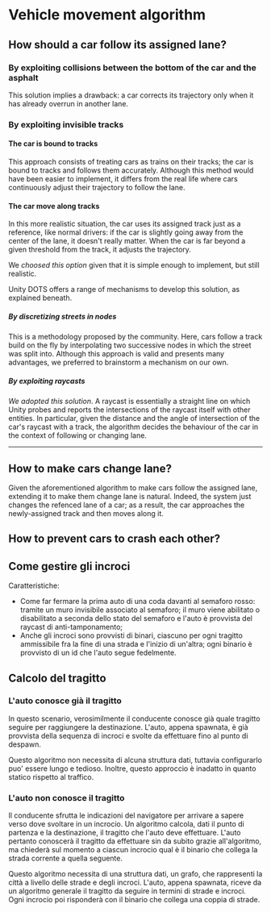 # Vehicle movement algorithm

## How should a car follow its assigned lane?

### By exploiting collisions between the bottom of the car and the asphalt

This solution implies a drawback: a car corrects its trajectory only when it has already overrun in another lane.

### By exploiting invisible tracks

#### The car is bound to tracks

This approach consists of treating cars as trains on their tracks; the car is bound to tracks and follows them accurately.
Although this method would have been easier to implement, it differs from the real life where cars continuously adjust their trajectory to follow the lane.

#### The car move along tracks

In this more realistic situation, the car uses its assigned track just as a reference, like normal drivers: if the car is slightly going away from the center of the lane, it doesn't really matter. When the car is far beyond a given threshold from the track, it adjusts the trajectory.

We *choosed this option* given that it is simple enough to implement, but still realistic.

Unity DOTS offers a range of mechanisms to develop this solution, as explained beneath.

##### By discretizing streets in nodes

This is a methodology proposed by the community.
Here, cars follow a track build on the fly by interpolating two successive nodes in which the street was split into.
Although this approach is valid and presents many advantages, we preferred to brainstorm a mechanism on our own.

##### By exploiting raycasts

*We adopted this solution*.
A raycast is essentially a straight line on which Unity probes and reports the intersections of the raycast itself with other entities. In particular, given the distance and the angle of intersection of the car's raycast with a track, the algorithm decides the behaviour of the car in the context of following or changing lane.

---

## How to make cars change lane?

Given the aforementioned algorithm to make cars follow the assigned lane, extending it to make them change lane is natural. Indeed, the system just changes the refenced lane of a car; as a result, the car approaches the newly-assigned track and then moves along it.

## How to prevent cars to crash each other?


## Come gestire gli incroci

Caratteristiche:

- Come far fermare la prima auto di una coda davanti al semaforo rosso: tramite un muro invisibile associato al semaforo; il muro viene abilitato o disabilitato a seconda dello stato del semaforo e l'auto è provvista del raycast di anti-tamponamento;
- Anche gli incroci sono provvisti di binari, ciascuno per ogni tragitto ammissibile fra la fine di una strada e l'inizio di un'altra; ogni binario è provvisto di un id che l'auto segue fedelmente.

## Calcolo del tragitto

### L'auto conosce già il tragitto

In questo scenario, verosimilmente il conducente conosce già quale tragitto seguire per raggiungere la destinazione.
L'auto, appena spawnata, è già provvista della sequenza di incroci e svolte da effettuare fino al punto di despawn.

Questo algoritmo non necessita di alcuna struttura dati, tuttavia configurarlo puo' essere lungo e tedioso. Inoltre, questo approccio è inadatto in quanto statico rispetto al traffico.

### L'auto non conosce il tragitto

Il conducente sfrutta le indicazioni del navigatore per arrivare a sapere verso dove svoltare in un incrocio.
Un algoritmo calcola, dati il punto di partenza e la destinazione, il tragitto che l'auto deve effettuare. L'auto pertanto conoscerà il tragitto da effettuare sin da subito grazie all'algoritmo, ma chiederà sul momento a ciascun incrocio qual è il binario che collega la strada corrente a quella seguente.

Questo algoritmo necessita di una struttura dati, un grafo, che rappresenti la città a livello delle strade e degli incroci.
L'auto, appena spawnata, riceve da un algoritmo generale il tragitto da seguire in termini di strade e incroci. Ogni incrocio poi risponderà con il binario che collega una coppia di strade.

